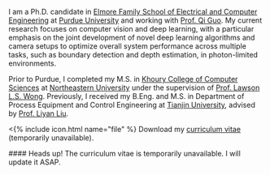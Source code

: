I am a Ph.D. candidate in [Elmore Family School of Electrical and Computer Engineering](https://engineering.purdue.edu/ECE) at [Purdue University](https://www.purdue.edu) and working with [Prof. Qi Guo](https://www.qiguo.org/pi). My current research focuses on computer vision and deep learning, with a particular emphasis on the joint development of novel deep learning algorithms and camera setups to optimize overall system performance across multiple tasks, such as boundary detection and depth estimation, in photon-limited environments.

Prior to Purdue, I completed my M.S. in [Khoury College of Computer Sciences](https://www.khoury.northeastern.edu/) at [Northeastern University](https://www.northeastern.edu) under the supervision of [Prof. Lawson L.S. Wong](http://www.ccs.neu.edu/home/lsw/). Previously, I received my B.Eng. and M.S. in Department of Process Equipment and Control Engineering at [Tianjin University](http://www.tju.edu.cn), advised by [Prof. Liyan Liu](https://scet.tju.edu.cn/info/1162/3253.htm).

<p><{% include icon.html name="file" %} Download my <a href="#" class="show-notice-link" data-target="CV">curriculum vitae</a> (temporarily unavailable).</p>
<div id="CV" class="notice--info" markdown="1">
#### Heads up!
The curriculum vitae is temporarily unavailable. I will update it ASAP.
</div>